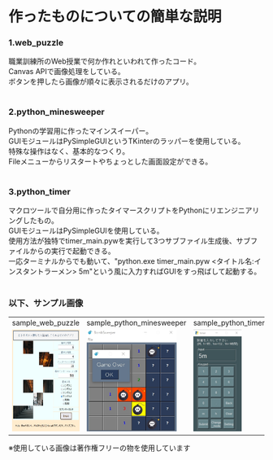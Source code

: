 # 作ったものについての簡単な説明

<h3>1.web_puzzle</h3>
職業訓練所のWeb授業で何か作れといわれて作ったコード。<br>
Canvas APIで画像処理をしている。<br>
ボタンを押したら画像が順々に表示されるだけのアプリ。<br><br>

<h3>2.python_minesweeper</h3>
Pythonの学習用に作ったマインスイーパー。<br>
GUIモジュールはPySimpleGUIというTKinterのラッパーを使用している。<br>
特殊な操作はなく、基本的なつくり。<br>
Fileメニューからリスタートやちょっとした画面設定ができる。<br><br>

<h3>3.python_timer</h3>
マクロツールで自分用に作ったタイマースクリプトをPythonにリエンジニアリングしたもの。<br>
GUIモジュールはPySimpleGUIを使用している。<br>
使用方法が独特でtimer_main.pywを実行して3つサブファイル生成後、サブファイルからの実行で起動できる。<br>
一応ターミナルからでも動いて、"python.exe timer_main.pyw <タイトル名:インスタントラーメン> 5m"という風に入力すればGUIをすっ飛ばして起動する。<br><br>

<h3>以下、サンプル画像</h3>
<table border="0">
  <tr>
    <td>sample_web_puzzle<br></td>
    <td>sample_python_minesweeper<br></td>
    <td>sample_python_timer<br></td>
  </tr><tr>
    <td><img src="sample_image/sample_web_puzzle.jpg" alt="sample_web_puzzle.jpg" height="200"></td>
    <td><img src="sample_image/sample_python_minesweeper.jpg" alt="sample_python_minesweeper.jpg" height="200"></td>
    <td><img src="sample_image/sample_python_timer.jpg" alt="sample_python_timer.jpg" height="200"></td>
  </tr>
</table>


※使用している画像は著作権フリーの物を使用しています
